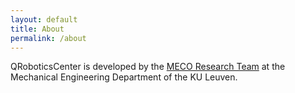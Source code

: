 ```yaml
---
layout: default
title: About
permalink: /about
---
```

QRoboticsCenter is developed by the [MECO Research Team](https://www.mech.kuleuven.be/en/pma/research/meco/) at the Mechanical Engineering Department of the KU Leuven.
